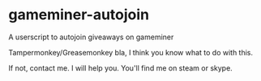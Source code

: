 # gameminer-autojoin
A userscript to autojoin giveaways on gameminer

Tampermonkey/Greasemonkey bla, I think you know what to do with this.

If not, contact me. I will help you. You'll find me on steam or skype.
